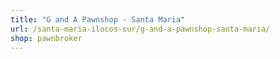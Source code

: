 ```yaml
---
title: "G and A Pawnshop - Santa Maria"
url: /santa-maria-ilocos-sur/g-and-a-pawnshop-santa-maria/
shop: pawnbroker
---
```

